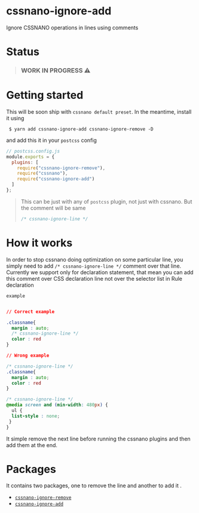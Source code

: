 # cssnano-ignore-add
Ignore CSSNANO operations in lines using comments

# Status
> ### WORK IN PROGRESS :warning:

# Getting started


This will be soon ship with `cssnano default preset`. 
In the meantime, install it using 

` $ yarn add cssnano-ignore-add cssnano-ignore-remove -D`

and add this it in your `postcss` config

```js
// postcss.config.js
module.exports = {
  plugins: [
    require("cssnano-ignore-remove"),
    require("cssnano"),
    require("cssnano-ignore-add")
  ]
};
```

> This can be just with any of `postcss` plugin, not just with cssnano. But the comment will be same 
>
> ```css
> /* cssnano-ignore-line */
> ```



# How it works
In order to stop cssnano doing optimization on some particular line, you simply need to add `/* cssnano-ignore-line */` comment over that line.
Currently we support only for declaration statement, that mean you can add this comment over CSS declaration line not over the selector list in Rule declaration

`example`

```css

// Correct example

.classname{
  margin : auto;
  /* cssnano-ignore-line */
  color : red
}

// Wrong example

/* cssnano-ignore-line */
.classname{
  margin : auto;
  color : red
}

/* cssnano-ignore-line */
@media screen and (min-width: 480px) {
  ul {
  list-style : none;
 }
}

```
 
It simple remove the next line before running the cssnano plugins and then add them at the end.

# Packages
It contains two packages, one to remove the line and another to add it .

- [`cssnano-ignore-remove`](#cssnano-ignore-remove)
- [`cssnano-ignore-add`](#cssnano-ignore-add)

